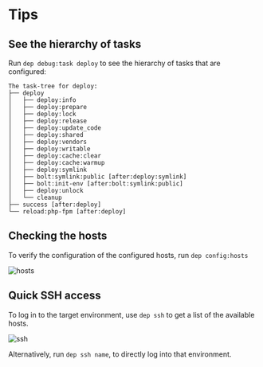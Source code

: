 Tips
====

## See the hierarchy of tasks

Run `dep debug:task deploy` to see the hierarchy of tasks that are configured:

```text
The task-tree for deploy:
├── deploy
│   ├── deploy:info
│   ├── deploy:prepare
│   ├── deploy:lock
│   ├── deploy:release
│   ├── deploy:update_code
│   ├── deploy:shared
│   ├── deploy:vendors
│   ├── deploy:writable
│   ├── deploy:cache:clear
│   ├── deploy:cache:warmup
│   ├── deploy:symlink
│   ├── bolt:symlink:public [after:deploy:symlink]
│   ├── bolt:init-env [after:bolt:symlink:public]
│   ├── deploy:unlock
│   └── cleanup
├── success [after:deploy]
└── reload:php-fpm [after:deploy]
```

## Checking the hosts

To verify the configuration of the configured hosts, run `dep config:hosts`

![hosts](https://user-images.githubusercontent.com/1833361/117145670-adb4f180-adb3-11eb-9111-62d747b8bb4b.png)

## Quick SSH access

To log in to the target environment, use `dep ssh` to get a list of the available hosts.

![ssh](https://user-images.githubusercontent.com/1833361/117148769-d68ab600-adb6-11eb-9a11-69cdf3c70ff3.png)

Alternatively, run `dep ssh name`, to directly log into that environment.
